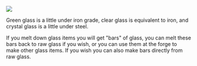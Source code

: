 
![](/wshop?addon=User/Glass%20Forge&file=building_user_glass_forge.txt&id=GLASS_FORGE)

Green glass is a little under iron grade, clear glass is equivalent to iron, and crystal glass
is a little under steel.

If you melt down glass items you will get "bars" of glass, you can melt these bars back to raw
glass if you wish, or you can use them at the forge to make other glass items.
If you wish you can also make bars directly from raw glass.
